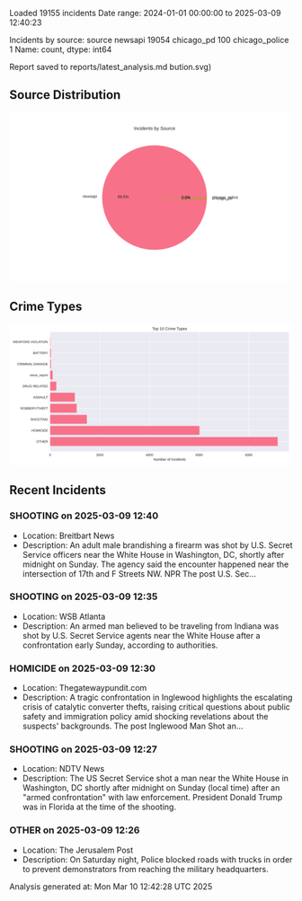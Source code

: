 
Loaded 19155 incidents
Date range: 2024-01-01 00:00:00 to 2025-03-09 12:40:23

Incidents by source:
source
newsapi           19054
chicago_pd          100
chicago_police        1
Name: count, dtype: int64

Report saved to reports/latest_analysis.md
bution.svg)

## Source Distribution
![Source Distribution](images/source_distribution.svg)

## Crime Types
![Crime Types](images/crime_types.svg)

## Recent Incidents

### SHOOTING on 2025-03-09 12:40
- Location: Breitbart News
- Description: An adult male brandishing a firearm was shot by U.S. Secret Service officers near the White House in Washington, DC, shortly after midnight on Sunday. The agency said the encounter happened near the intersection of 17th and F Streets NW. NPR
The post U.S. Sec…


### SHOOTING on 2025-03-09 12:35
- Location: WSB Atlanta
- Description: An armed man believed to be traveling from Indiana was shot by U.S. Secret Service agents near the White House after a confrontation early Sunday, according to authorities.


### HOMICIDE on 2025-03-09 12:30
- Location: Thegatewaypundit.com
- Description: A tragic confrontation in Inglewood highlights the escalating crisis of catalytic converter thefts, raising critical questions about public safety and immigration policy amid shocking revelations about the suspects' backgrounds.
The post Inglewood Man Shot an…


### SHOOTING on 2025-03-09 12:27
- Location: NDTV News
- Description: The US Secret Service shot a man near the White House in Washington, DC shortly after midnight on Sunday (local time) after an &quot;armed confrontation&quot; with law enforcement. President Donald Trump was in Florida at the time of the shooting.


### OTHER on 2025-03-09 12:26
- Location: The Jerusalem Post
- Description: On Saturday night, Police blocked roads with trucks in order to prevent demonstrators from reaching the military headquarters.

Analysis generated at: Mon Mar 10 12:42:28 UTC 2025
